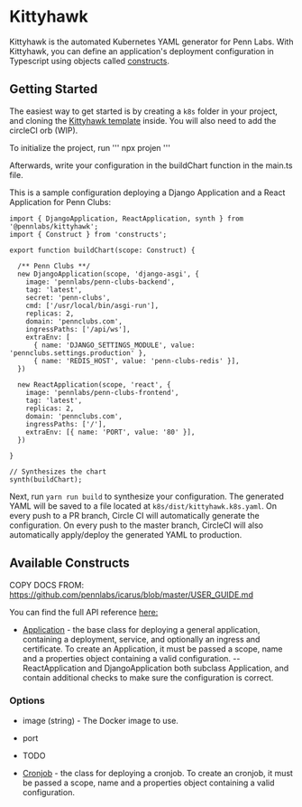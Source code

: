 # Kittyhawk

Kittyhawk is the automated Kubernetes YAML generator for Penn Labs. 
With Kittyhawk, you can define an application's deployment configuration in Typescript using objects called [constructs](https://cdk8s.io/docs/v1.0.0-beta.3/concepts/constructs/).

## Getting Started

The easiest way to get started is by creating a `k8s` folder in your project, and cloning the [Kittyhawk template](https://github.com/pennlabs/kittyhawk-template) inside. You will also need to add the circleCI orb (WIP).

To initialize the project, run
'''
npx projen
'''

Afterwards, write your configuration in the buildChart function in the main.ts file. 

This is a sample configuration deploying a Django Application and a React Application for Penn Clubs:

```
import { DjangoApplication, ReactApplication, synth } from '@pennlabs/kittyhawk';
import { Construct } from 'constructs'; 

export function buildChart(scope: Construct) {

  /** Penn Clubs **/
  new DjangoApplication(scope, 'django-asgi', {
    image: 'pennlabs/penn-clubs-backend',
    tag: 'latest',
    secret: 'penn-clubs',
    cmd: ['/usr/local/bin/asgi-run'],
    replicas: 2,
    domain: 'pennclubs.com',
    ingressPaths: ['/api/ws'],
    extraEnv: [
      { name: 'DJANGO_SETTINGS_MODULE', value: 'pennclubs.settings.production' },
      { name: 'REDIS_HOST', value: 'penn-clubs-redis' }],
  })

  new ReactApplication(scope, 'react', {
    image: 'pennlabs/penn-clubs-frontend',
    tag: 'latest',
    replicas: 2,
    domain: 'pennclubs.com',
    ingressPaths: ['/'],
    extraEnv: [{ name: 'PORT', value: '80' }],
  })

}

// Synthesizes the chart
synth(buildChart);

```

Next, run `yarn run build` to synthesize your configuration. The generated YAML will be saved to a file located at `k8s/dist/kittyhawk.k8s.yaml`. On every push to a PR branch, Circle CI will automatically generate the configuration. On every push to the master branch, CircleCI will also automatically apply/deploy the generated YAML to production.



## Available Constructs

COPY DOCS FROM: https://github.com/pennlabs/icarus/blob/master/USER_GUIDE.md

You can find the full API reference [here:](https://pennlabs.github.io/kittyhawk/index.html) 

- [Application](lib/application.ts) - the base class for deploying a general application, containing a deployment, service, and optionally an ingress and certificate. To create an Application, it must be passed a scope, name and a properties object containing a valid configuration. 
    -- ReactApplication and DjangoApplication both subclass Application, and contain additional checks to make sure the configuration is correct.


### Options
- image (string) - The Docker image to use.
- port
- TODO

- [Cronjob](lib/cronjob.ts) - the class for deploying a cronjob. To create an cronjob, it must be passed a scope, name and a properties object containing a valid configuration. 
